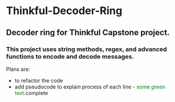 # Thinkful-Decoder-Ring
## Decoder ring for Thinkful Capstone project.

### This project uses string methods, regex, and advanced functions to encode and decode messages. 


Plans are:
- to refactor the code 
- add pseudocode to explain process of each line - <span style="color:green">some *green* text</span>.complete

